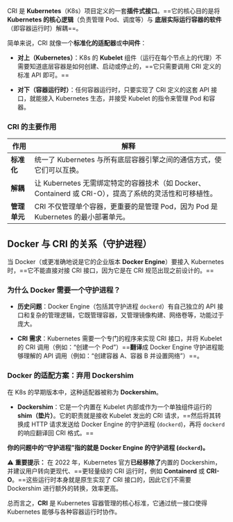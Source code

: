 CRI 是 **Kubernetes**（K8s）项目定义的一套**插件式接口**。==它的核心目的是将 **Kubernetes 的核心逻辑**（负责管理 Pod、调度等）与 **底层实际运行容器的软件**（即容器运行时）解耦==。

简单来说，CRI 就像一个**标准化的适配器**或**中间件**：

- **对上（Kubernetes）**：K8s 的 **Kubelet** 组件（运行在每个节点上的代理）不需要知道底层容器是如何创建、启动或停止的，==它只需要调用 CRI 定义的标准 API 即可。==
    
- **对下（容器运行时）**：任何容器运行时，只要实现了 CRI 定义的这套 API 接口，就能接入 Kubernetes 生态，并接受 Kubelet 的指令来管理 Pod 和容器。

### CRI 的主要作用

|作用|解释|
|---|---|
|**标准化**|统一了 Kubernetes 与所有底层容器引擎之间的通信方式，使它们可以互换。|
|**解耦**|让 Kubernetes 无需绑定特定的容器技术（如 Docker、Containerd 或 CRI-O），提高了系统的灵活性和可移植性。|
|**管理单元**|CRI 不仅管理单个容器，更重要的是管理 Pod，因为 Pod 是 Kubernetes 的最小部署单元。|

## Docker 与 CRI 的关系（守护进程）

当 Docker（或更准确地说是它的企业版本 **Docker Engine**）要接入 Kubernetes 时，==它不能直接对接 CRI 接口，因为它是在 CRI 规范出现之前设计的。==

### 为什么 Docker 需要一个守护进程？

- **历史问题**：Docker Engine（包括其守护进程 `dockerd`）有自己独立的 API 接口和复杂的管理逻辑，它既管理容器，又管理镜像构建、网络卷等，功能过于庞大。
    
- **CRI 需求**：Kubernetes 需要一个专门的程序来实现 CRI 接口，并将 Kubelet 的 CRI 调用（例如：“创建一个 Pod”）==**翻译**成 Docker Engine 守护进程能够理解的 API 调用（例如：“创建容器 A、容器 B 并设置网络”）==。
    

### Docker 的适配方案：弃用 Dockershim

在 K8s 的早期版本中，这种适配器被称为 **Dockershim**。

- **Dockershim**：它是一个内置在 Kubelet 内部或作为一个单独组件运行的 **shim（垫片）**。它的职责就是接收 Kubelet 发出的 CRI 请求，==然后将其转换成 HTTP 请求发送给 Docker Engine 的守护进程 (`dockerd`)，再将 `dockerd` 的响应翻译回 CRI 格式。==
    

**你的问题中的“守护进程”指的就是 Docker Engine 的守护进程 (`dockerd`)。**

⚠️ **重要提示：** 在 2022 年，Kubernetes 官方**已经移除了**内置的 Dockershim，并建议用户转向更现代、==更轻量级的 CRI 运行时，例如 **Containerd** 或 **CRI-O**。==这些运行时本身就是原生实现了 CRI 接口的，因此它们不需要 Dockershim 进行额外的转换，效率更高。

总而言之，**CRI** 是 Kubernetes 容器管理的核心标准，它通过统一接口使得 Kubernetes 能够与各种容器运行时协作。